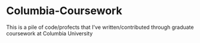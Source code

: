 # Columbia-Coursework
This is a pile of code/profects that I've written/contributed through graduate coursework at Columbia University

